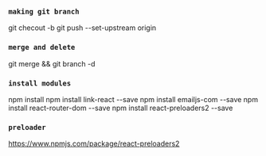 ### `making git branch`
git checout -b <local-branch>
git push --set-upstream origin <local-branch>


### `merge and delete`
git merge <local-branch> && git branch -d <local-branch>


### `install modules`
npm install
npm install link-react --save
npm install emailjs-com --save
npm install react-router-dom --save
npm install react-preloaders2 --save


### `preloader`
https://www.npmjs.com/package/react-preloaders2
